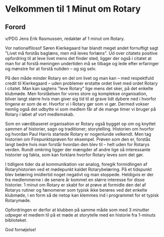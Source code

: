 # Velkommen til 1 Minut om Rotary

## Forord
v/PDG Jens Erik Rasmussen, redaktør af 1 minut om Rotary.

Vor nationalfilosof Søren Kierkegaard har blandt meget andet fornuftigt sagt "Livet må forstås baglæns, men må leves forlæns". Ud over citatets positive opfordring til at leve livet mens det finder sted, ligger der også i citatet at man for at forstå meningen undertiden må se tilbage og lede efter erfaringer og mønstre for at forstå nutiden – og sig selv.

På den måde minder Rotary en del om livet og man kan – med respektfuld credit til Kierkegaard – uden problemer erstatte ordet livet med ordet Rotary i citatet. Man kan sagtens ”leve Rotary” lige mens det sker, på det enkelte klubmøde. Men forståelsen for vores store og komplekse organisation, bliver langt større hvis man giver sig tid til at grave lidt dybere ned i hvorfor tingene er som de er. Hvorfor vi i Rotary gør som vi gør. Dermed vokser nemlig også det udbytte vi som medlem får af de mange timer vi bruger på Rotary i løbet af vort medlemskab. 

Som en værdibaseret organisation er Rotary også bygget op om og knyttet sammen af historier, sagn og traditioner; storytelling. Historien om hvorfor og hvordan Paul Harris startede Rotary er nogenlunde velkendt. Men tag historien om Firepunktsprøven for eksempel. Prøven som den er, forstås langt bedre hvis man forstår hvordan den blev til – helt uden for Rotarys verden. Rundt omkring ligger der mængder af andre lige så interessante historier og fakta, som kan forklare hvorfor Rotary leves som det gør.

I tidligere tider da al kommunikation var analog, foregik formidlingen af Rotaryhistorien ved et mødepunkt kaldet Rotarybelæring. På et tidspunkt blev belæring imidlertid noget negativt og man stoppede. Heldigvis er der fra medlemmerne i de senere år kommet en større interesse for disse historier. 1 minut om Rotary er skabt for at prøve at formidle den del af Rotarys rutiner og fænomener som typisk ikke berøres ved det enkelte klubmøde, i en form så de netop kan klemmes ind i programmet for et typisk Rotarymøde. 

Opfordringen er derfor at klubben på samme måde som med 3 minutter udpeger et medlem til på et møde at storytelle med en historie fra 1-minuts biblioteket. 

God fornøjelse!